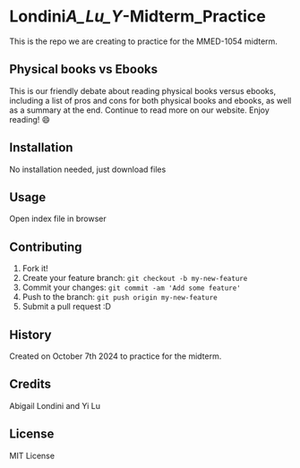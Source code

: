 # Londini*A_Lu_Y*-Midterm_Practice

This is the repo we are creating to practice for the MMED-1054 midterm.

## Physical books vs Ebooks

This is our friendly debate about reading physical books versus ebooks, including a list of pros and cons for both physical books and ebooks, as well as a summary at the end. Continue to read more on our website. Enjoy reading! :smile:

## Installation

No installation needed, just download files

## Usage

Open index file in browser

## Contributing

1. Fork it!
2. Create your feature branch: `git checkout -b my-new-feature`
3. Commit your changes: `git commit -am 'Add some feature'`
4. Push to the branch: `git push origin my-new-feature`
5. Submit a pull request :D

## History

Created on October 7th 2024 to practice for the midterm.

## Credits

Abigail Londini and Yi Lu

## License

MIT License
